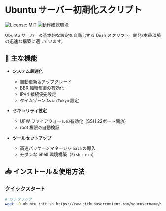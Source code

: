 # Ubuntu サーバー初期化スクリプト

[![License: MIT](https://img.shields.io/badge/License-MIT-blue.svg)](https://opensource.org/licenses/MIT)
![動作確認環境](https://img.shields.io/badge/Tested_on-Ubuntu_24.04_LTS-green)

Ubuntu サーバーの基本的な設定を自動化する Bash スクリプト。開発/本番環境の迅速な構築に適しています。

## 🚀 主な機能

- **システム最適化**
  - 自動更新＆アップグレード
  - BBR 輻輳制御の有効化
  - IPv4 接続優先設定
  - タイムゾーン `Asia/Tokyo` 設定

- **セキュリティ設定**
  - UFW ファイアウォールの有効化（SSH 22ポート開放）
  - root 権限の自動検証

- **ツールセットアップ**
  - 高速パッケージマネージャ `nala` の導入
  - モダンな Shell 環境構築（`Fish` + `eza`）

## 📥 インストール＆使用方法

### クイックスタート
```bash
# ワンクリック
wget -O ubuntu_init.sh https://raw.githubusercontent.com/yourusername/your-repo/main/ubuntu_init.sh && chmod +x ubuntu_init.sh && sudo ./ubuntu_init.sh
